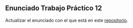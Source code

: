 ## Enunciado Trabajo Práctico 12

Actualizar el enunciado con el que está en este [repositorio](https://github.com/MSE-SDC/MSE-SDC-repo).
